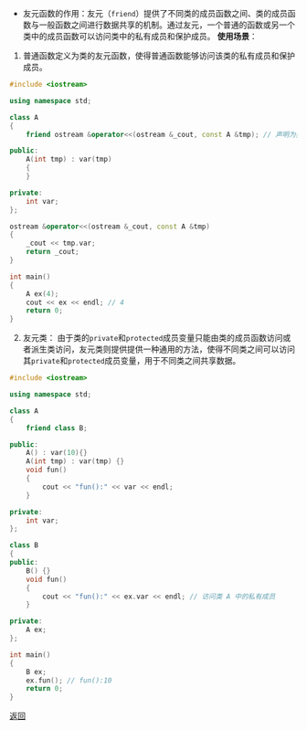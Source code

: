 - 友元函数的作用：友元（`friend`）提供了不同类的成员函数之间、类的成员函数与一般函数之间进行数据共享的机制。通过友元，一个普通的函数或另一个类中的成员函数可以访问类中的私有成员和保护成员。
**使用场景**：
1. 普通函数定义为类的友元函数，使得普通函数能够访问该类的私有成员和保护成员。
```cpp
#include <iostream>

using namespace std;

class A
{
    friend ostream &operator<<(ostream &_cout, const A &tmp); // 声明为类的友元函数

public:
    A(int tmp) : var(tmp)
    {
    }

private:
    int var;
};

ostream &operator<<(ostream &_cout, const A &tmp)
{
    _cout << tmp.var;
    return _cout;
}

int main()
{
    A ex(4);
    cout << ex << endl; // 4
    return 0;
}
```
2. 友元类：
	由于类的`private`和`protected`成员变量只能由类的成员函数访问或者派生类访问，友元类则提供提供一种通用的方法，使得不同类之间可以访问其`private`和`protected`成员变量，用于不同类之间共享数据。
```cpp
#include <iostream>

using namespace std;

class A
{
    friend class B;

public:
    A() : var(10){}
    A(int tmp) : var(tmp) {}
    void fun()
    {
        cout << "fun():" << var << endl;
    }

private:
    int var;
};

class B
{
public:
    B() {}
    void fun()
    {
        cout << "fun():" << ex.var << endl; // 访问类 A 中的私有成员
    }

private:
    A ex;
};

int main()
{
    B ex;
    ex.fun(); // fun():10
    return 0;
}
```

[返回](C++面向对象/readme)